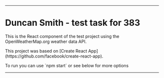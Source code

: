 <hr>

<h1>Duncan Smith - test task for 383</h1>

<p>This is the React component of the test project using the OpenWeatherMap.org weather data API.</p>

<p>This project was based on [Create React App](https://github.com/facebook/create-react-app).</p>

<p>To run you can use `npm start` or see below for more options</p>

<hr>